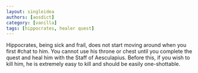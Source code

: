 ```yaml
---
layout: singleidea
authors: [aosdict]
category: [vanilla]
tags: [hippocrates, healer quest]
---
```

Hippocrates, being sick and frail, does not start moving around when you first #chat to him. You cannot use his throne or chest until you complete the quest and heal him with the Staff of Aesculapius. Before this, if you wish to kill him, he is extremely easy to kill and should be easily one-shottable.
